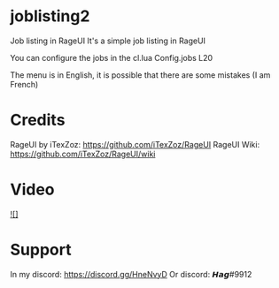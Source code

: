 # joblisting2
 Job listing in RageUI
It's a simple job listing in RageUI

You can configure the jobs in the cl.lua
Config.jobs L20

The menu is in English, it is possible that there are some mistakes (I am French)

# Credits

RageUI by iTexZoz:
https://github.com/iTexZoz/RageUI
RageUI Wiki:
https://github.com/iTexZoz/RageUI/wiki

# Video

[![]](https://streamable.com/maawk6)
# Support 

In my discord:
https://discord.gg/HneNvyD
Or discord: 
𝙃𝙖𝙜#9912


